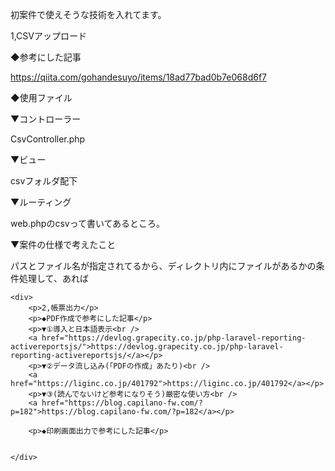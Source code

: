 <div>
    <p>初案件で使えそうな技術を入れてます。</p>
</div>

<div>
    <div>
        <p>1,CSVアップロード</p>
        <p>◆参考にした記事</p>
        <p><a href="https://qiita.com/gohandesuyo/items/18ad77bad0b7e068d6f7">https://qiita.com/gohandesuyo/items/18ad77bad0b7e068d6f7</a></p>
        <p>◆使用ファイル</p>
        <p>▼コントローラー</p>
        <p>CsvController.php</p>
        <p>▼ビュー</p>
        <p>csvフォルダ配下</p>
        <p>▼ルーティング</p>
        <p>web.phpのcsvって書いてあるところ。</p>
        <p>▼案件の仕様で考えたこと</p>
        <p>パスとファイル名が指定されてるから、ディレクトリ内にファイルがあるかの条件処理して、あれば</p>
    </div>
    
    
    <div>
        <p>2,帳票出力</p>
        <p>◆PDF作成で参考にした記事</p>
        <p>▼①導入と日本語表示<br />
        <a href="https://devlog.grapecity.co.jp/php-laravel-reporting-activereportsjs/">https://devlog.grapecity.co.jp/php-laravel-reporting-activereportsjs/</a></p>
        <p>▼②データ流し込み(「PDFの作成」あたり)<br />
        <a href="https://liginc.co.jp/401792">https://liginc.co.jp/401792</a></p>
        <p>▼③(読んでないけど参考になりそう)厳密な使い方<br />
        <a href="https://blog.capilano-fw.com/?p=182">https://blog.capilano-fw.com/?p=182</a></p>

        <p>◆印刷画面出力で参考にした記事</p>
        

    </div>
</div>